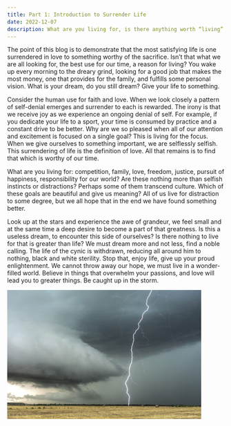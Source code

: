 ```yaml
---
title: Part 1: Introduction to Surrender Life
date: 2022-12-07
description: What are you living for, is there anything worth “living” for?
---
```


The point of this blog is to demonstrate that the most satisfying life is one surrendered in love to something worthy of the sacrifice.  Isn’t that what we are all looking for, the best use for our time, a reason for living?  You wake up every morning to the dreary grind, looking for a good job that makes the most money, one that provides for the family, and fulfills some personal vision.  What is your dream, do you still dream?  Give your life to something.

Consider the human use for faith and love.  When we look closely a pattern of self-denial emerges and surrender to each is rewarded.  The irony is that we receive joy as we experience an ongoing denial of self.   For example, if you dedicate your life to a sport, your time is consumed by practice and a constant drive to be better.  Why are we so pleased when all of our attention and excitement is focused on a single goal?  This is living for the focus.  When we give ourselves to something important, we are selflessly selfish.  This surrendering of life is the definition of love.  All that remains is to find that which is worthy of our time.

What are you living for: competition, family, love, freedom, justice, pursuit of happiness, responsibility for our world?  Are these nothing more than selfish instincts or distractions?  Perhaps some of them transcend culture.  Which of these goals are beautiful and give us meaning?  All of us live for distraction to some degree, but we all hope that in the end we have found something better.

Look up at the stars and experience the awe of grandeur, we feel small and at the same time a deep desire to become a part of that greatness.  Is this a useless dream, to encounter this side of ourselves?  Is there nothing to live for that is greater than life?  We must dream more and not less, find a noble calling.  The life of the cynic is withdrawn, reducing all around him to nothing, black and white sterility.  Stop that, enjoy life, give up your proud enlightenment.  We cannot throw away our hope, we must live in a wonder-filled world.  Believe in things that overwhelm your passions, and love will lead you to greater things.  Be caught up in the storm.


![Storm](./photo.png)




